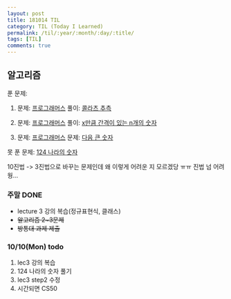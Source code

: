 ```yaml
---
layout: post
title: 181014 TIL
category: TIL (Today I Learned)
permalink: /til/:year/:month/:day/:title/
tags: [TIL]
comments: true
---
```


## 알고리즘

푼 문제: 
1) 문제: [프로그래머스](https://programmers.co.kr/learn/courses/30/lessons/12943?language=javascript) 풀이: [콜라츠 추측](https://gist.github.com/developersoom/1a3083d657d63a7c6e96262542ccaac0)

2) 문제: [프로그래머스](https://programmers.co.kr/learn/courses/30/lessons/12954?language=javascript) 풀이: [x만큼 간격이 있는 n개의 숫자](https://gist.github.com/developersoom/318c50f5d9392a58ef078a890bbcf343)

3) 문제: [프로그래머스](https://programmers.co.kr/learn/courses/30/lessons/12911?language=javascript)
문제: [다음 큰 숫자](https://gist.github.com/developersoom/b9aa162c2f4f26e2eb4f866198a662a0)

못 푼 문제: 
[124 나라의 숫자](https://programmers.co.kr/learn/courses/30/lessons/12899?language=javascript)

10진법 -> 3진법으로 바꾸는 문제인데 왜 이렇게 어려운 지 모르겠당 ㅠㅠ 진법 넘 어려웡... 

### **주말 DONE**
- lecture 3 강의 복습(정규표현식, 클래스)
- ~~알고리즘 2~3문제~~
- ~~방통대 과제 제출~~

### **10/10(Mon) todo**
1. lec3 강의 복습
2. 124 나라의 숫자 풀기
3. lec3 step2 수정
4. 시간되면 CS50 